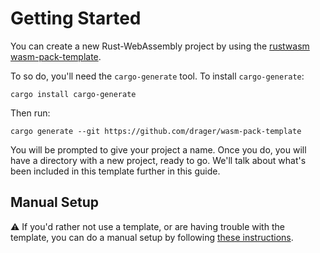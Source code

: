 # Getting Started

You can create a new Rust-WebAssembly project by using the [rustwasm wasm-pack-template].

To so do, you'll need the `cargo-generate` tool. To install `cargo-generate`:

```
cargo install cargo-generate
```

Then run:

```
cargo generate --git https://github.com/drager/wasm-pack-template
```

You will be prompted to give your project a name. Once you do, you will have a directory
with a new project, ready to go. We'll talk about what's been included in this template
further in this guide.

[rustwasm wasm-pack-template]: https://github.com/drager/wasm-pack-template

## Manual Setup

⚠️ If you'd rather not use a template, or are having trouble with the template, you can
do a manual setup by following [these instructions].

[these instructions]: ./getting-started/manual-setup.html
